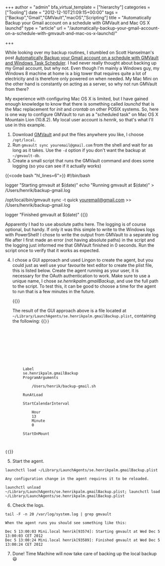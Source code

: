 +++
author = "admin"
bfa_virtual_template = ["hierarchy"]
categories = ["Tooling"]
date = "2012-12-10T21:09:15+00:00"
tags = ["Backup","Gmail","GMVault","macOS","Scripting"]
title = "Automatically Backup your Gmail account on a schedule with GMVault and Mac OS X launchd"
type = "article"
url = "/automatically-backup-your-gmail-account-on-a-schedule-with-gmvault-and-mac-os-x-launchd/"

+++

While looking over my backup routines, I stumbled on Scott Hanselman's post [Automatically Backup your Gmail account on a schedule with GMVault and Windows Task Scheduler][1]. I had never really thought about backing up my Gmail account, but why not. Even though I'm mainly a Windows guy, my Windows 8 machine at home is a big tower that requires quite a lot of electricity and is therefore only powered on when needed. My Mac Mini on the other hand is constantly on acting as a server, so why not run GMVault from there?

My experience with configuring Mac OS X is limited, but I have gained enough knowledge to know that there is something called _launchd_ that is the Mac replacement for _init_ and _crontab_ on other POSIX systems. So, here is one way to configure GMVault to run as a "scheduled task" on Mac OS X Mountain Lion (10.8.2). My local user account is _henrik_, so that's what I'll use in this example.

1. Download [GMVault][2] and put the files anywhere you like, I choose `/opt/local`.
2. Run `gmvault sync youremail@gmail.com` from the shell and wait for as long as it takes. Use the `-d` option if you don't want the backup at `~/gmvault-db`.
3. Create a small script that runs the GMVault command and does some logging (so you can see if it actually works) 

{{<code bash "hl_lines=6">}}
#!/bin/bash

logger "Starting gmvault at $(date)"
echo "Running gmvault at $(date)" > /Users/henrik/backup-gmail.log

/opt/local/bin/gmvault sync -t quick youremail@gmail.com >> /Users/henrik/backup-gmail.log

logger "Finished gmvault at $(date)"
{{</code>}}
    
Apparently I had to use absolute paths here. The logging is of course optional, but handy. If only it was this simple to write to the Windows logs with PowerShell! I chose to write the output from GMVault to a separate log file after I first made an error (not having absolute paths) in the script and the logging just informed me that GMVault finished in 0 seconds. Run the script once to verify that it works as expected.

4. I chose a GUI approach and used Lingon to create the agent, but you could just as well use your favourite text editor to create the plist file, this is listed below. Create the agent running as your user, it is necessary for the OAuth authentication to work. Make sure to use a unique name, I chose _se.henrikpalm.gmailBackup_, and use the full path to the script. To test this, it can be good to choose a time for the agent to run that is a few minutes in the future.

    {{<post-image image="Lingon-Basic-GmailBackup.png" alt="Configure Gmail backup script with Lingon" borderless="true" />}}
  
    The result of the GUI approach above is a file located at `~/Library/LaunchAgents/se.henrikpalm.gmailBackup.plist`, containing the following:
	{{<code xml>}}
<?xml version="1.0" encoding="UTF-8"?>
<!DOCTYPE plist PUBLIC "-//Apple//DTD PLIST 1.0//EN" "http://www.apple.com/DTDs/PropertyList-1.0.dtd">
<plist version="1.0">
    <dict>
        <key>Label</key>
        <string>se.henrikpalm.gmailBackup</string>
        <key>ProgramArguments</key>
        <array>
            <string>/Users/henrik/backup-gmail.sh</string>
        </array>
        <key>RunAtLoad</key>
        <false/>
        <key>StartCalendarInterval</key>
        <dict>
            <key>Hour</key>
            <integer>13</integer>
            <key>Minute</key>
            <integer>0</integer>
        </dict>
        <key>StartOnMount</key>
        <false/>
    </dict>
</plist>
{{</code>}}

5. Start the agent.	
```
launchctl load ~/Library/LaunchAgents/se.henrikpalm.gmailBackup.plist
```

	Any configuration change in the agent requires it to be reloaded.
```
launchctl unload ~/Library/LaunchAgents/se.henrikpalm.gmailBackup.plist; launchctl load ~/Library/LaunchAgents/se.henrikpalm.gmailBackup.plist
```

6. Check the logs.
```
tail -F -n 20 /var/log/system.log | grep gmvault
```

	When the agent runs you should see something like this:
```
Dec 5 13:00:03 Mini.local henrik[93574]: Starting gmvault at Wed Dec 5 13:00:03 CET 2012
Dec 5 13:00:24 Mini.local henrik[93589]: Finished gmvault at Wed Dec 5 13:00:24 CET 2012
```

7. Done! Time Machine will now take care of backing up the local backup 😃

 [1]: http://www.hanselman.com/blog/AutomaticallyBackupYourGmailAccountOnAScheduleWithGMVaultAndWindowsTaskScheduler.aspx
 [2]: http://gmvault.org/